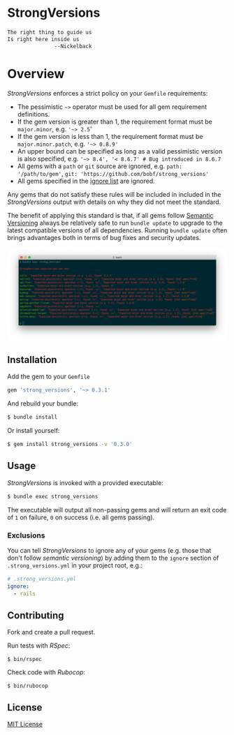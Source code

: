 # StrongVersions

```
The right thing to guide us
Is right here inside us
               --Nickelback
```

# Overview

_StrongVersions_ enforces a strict policy on your `Gemfile` requirements:

* The pessimistic `~>` operator must be used for all gem requirement definitions.
* If the gem version is greater than 1, the requirement format must be `major.minor`, e.g. `'~> 2.5`'
* If the gem version is less than 1, the requirement format must be `major.minor.patch`, e.g. `'~> 0.8.9'`
* An upper bound can be specified as long as a valid pessimistic version is also specified, e.g. `'~> 8.4', '< 8.6.7' # Bug introduced in 8.6.7`
* All gems with a `path` or `git` source are ignored, e.g. `path: '/path/to/gem'`, `git: 'https://github.com/bobf/strong_versions'`
* All gems specified in the [ignore list](#ignore) are ignored.

Any gems that do not satisfy these rules will be included in included in the _StrongVersions_ output with details on why they did not meet the standard.

The benefit of applying this standard is that, if all gems follow [Semantic Versioning](https://semver.org/) always be relatively safe to run `bundle update` to upgrade to the latest compatible versions of all dependencies. Running `bundle update` often brings advantages both in terms of bug fixes and security updates.

![StrongVersions](doc/images/strong-versions-example.png)

## Installation

Add the gem to your `Gemfile`

```ruby
gem 'strong_versions', '~> 0.3.1'
```

And rebuild your bundle:

```bash
$ bundle install
```

Or install yourself:
```bash
$ gem install strong_versions -v '0.3.0'
```

## Usage

_StrongVersions_ is invoked with a provided executable:

```bash
$ bundle exec strong_versions
```

The executable will output all non-passing gems and will return an exit code of `1` on failure, `0` on success (i.e. all gems passing).

### Exclusions

<a name="ignore"></a>You can tell _StrongVersions_ to ignore any of your gems (e.g. those that don't follow _semantic versioning_) by adding them to the `ignore` section of `.strong_versions.yml` in your project root, e.g.:

```yaml
# .strong_versions.yml
ignore:
  - rails
```

## Contributing

Fork and create a pull request.

Run tests with _RSpec_:

```
$ bin/rspec
```

Check code with _Rubocop_:

```
$ bin/rubocop
```

## License

[MIT License](LICENSE)
